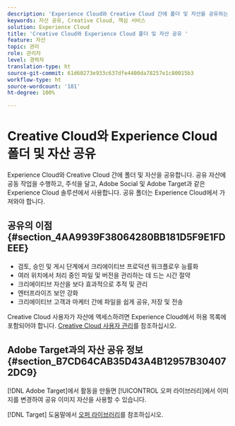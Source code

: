 ```yaml
---
description: 'Experience Cloud와 Creative Cloud 간에 폴더 및 자산을 공유하는 방법을 알아봅니다. '
keywords: 자산 공유, Creative Cloud, 핵심 서비스
solution: Experience Cloud
title: 'Creative Cloud와 Experience Cloud 폴더 및 자산 공유 '
feature: 자산
topic: 관리
role: 관리자
level: 경력자
translation-type: ht
source-git-commit: 61d60273e933c637dfe4400da78257e1c80015b3
workflow-type: ht
source-wordcount: '181'
ht-degree: 100%

---
```



# Creative Cloud와 Experience Cloud 폴더 및 자산 공유

Experience Cloud와 Creative Cloud 간에 폴더 및 자산을 공유합니다. 공유 자산에 공동 작업을 수행하고, 주석을 달고, Adobe Social 및 Adobe Target과 같은 Experience Cloud 솔루션에서 사용합니다. 공유 폴더는 Experience Cloud에서 가져와야 합니다.

## 공유의 이점 {#section_4AA9939F38064280BB181D5F9E1FDEEE}

* 검토, 승인 및 게시 단계에서 크리에이티브 프로덕션 워크플로우 능률화
* 여러 위치에서 처리 중인 파일 및 버전을 관리하는 데 드는 시간 절약
* 크리에이티브 자산을 보다 효과적으로 추적 및 관리
* 엔터프라이즈 보안 강화
* 크리에이티브 고객과 마케터 간에 파일을 쉽게 공유, 저장 및 전송

Creative Cloud 사용자가 자산에 액세스하려면 Experience Cloud에서 허용 목록에 포함되어야 합니다. [Creative Cloud 사용자 관리](../experience-cloud-assets/t-admin-add-cc-user.md#task_F36D4F1D49B44F09A54F7371810D2752)를 참조하십시오.

## Adobe Target과의 자산 공유 정보 {#section_B7CD64CAB35D43A4B12957B304072DC9}

[!DNL Adobe Target]에서 활동을 만들면 [!UICONTROL 오퍼 라이브러리]에서 이미지를 변경하여 공유 이미지 자산을 사용할 수 있습니다.

[!DNL Target] 도움말에서 [오퍼 라이브러리](https://docs.adobe.com/help/ko-KR/target/using/experiences/offers/manage-content.html)를 참조하십시오.
